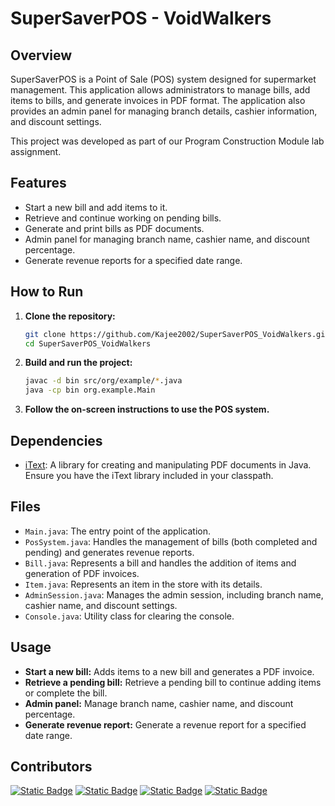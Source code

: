 # SuperSaverPOS - VoidWalkers

## Overview

SuperSaverPOS is a Point of Sale (POS) system designed for supermarket management. This application allows administrators to manage bills, add items to bills, and generate invoices in PDF format. The application also provides an admin panel for managing branch details, cashier information, and discount settings.

This project was developed as part of our Program Construction Module lab assignment.

## Features

- Start a new bill and add items to it.
- Retrieve and continue working on pending bills.
- Generate and print bills as PDF documents.
- Admin panel for managing branch name, cashier name, and discount percentage.
- Generate revenue reports for a specified date range.

## How to Run

1. **Clone the repository:**
    ```sh
    git clone https://github.com/Kajee2002/SuperSaverPOS_VoidWalkers.git
    cd SuperSaverPOS_VoidWalkers
    ```

2. **Build and run the project:**
    ```sh
    javac -d bin src/org/example/*.java
    java -cp bin org.example.Main
    ```

3. **Follow the on-screen instructions to use the POS system.**

## Dependencies

- [iText](https://itextpdf.com/en): A library for creating and manipulating PDF documents in Java. Ensure you have the iText library included in your classpath.

## Files

- `Main.java`: The entry point of the application.
- `PosSystem.java`: Handles the management of bills (both completed and pending) and generates revenue reports.
- `Bill.java`: Represents a bill and handles the addition of items and generation of PDF invoices.
- `Item.java`: Represents an item in the store with its details.
- `AdminSession.java`: Manages the admin session, including branch name, cashier name, and discount settings.
- `Console.java`: Utility class for clearing the console.

## Usage

- **Start a new bill:** Adds items to a new bill and generates a PDF invoice.
- **Retrieve a pending bill:** Retrieve a pending bill to continue adding items or complete the bill.
- **Admin panel:** Manage branch name, cashier name, and discount percentage.
- **Generate revenue report:** Generate a revenue report for a specified date range.

## Contributors

[![Static Badge](https://img.shields.io/badge/Kajatheepan-P?style=social&logo=github)](https://github.com/kajee2002)         [![Static Badge](https://img.shields.io/badge/Nalina-g?style=social&logo=github)]()         [![Static Badge](https://img.shields.io/badge/Thilaksan-t?style=social&logo=github)]()        [![Static Badge](https://img.shields.io/badge/Babijana-j?style=social&logo=github)]()
